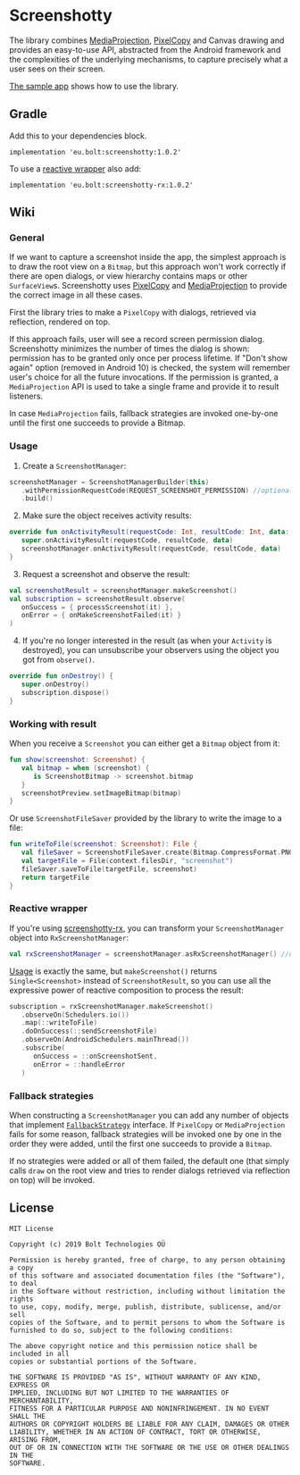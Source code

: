 # Screenshotty

The library combines [MediaProjection](https://developer.android.com/reference/android/media/projection/MediaProjection), [PixelCopy](https://developer.android.com/reference/android/view/PixelCopy) and Canvas drawing and provides an easy-to-use API, abstracted from the Android framework and the complexities of the underlying mechanisms, to capture precisely what a user sees on their screen.

[The sample app](https://github.com/bolteu/screenshotty/blob/master/sample/src/main/java/eu/bolt/screenshotty/sample/MainActivity.kt) shows how to use the library.

## Gradle
Add this to your dependencies block.
```
implementation 'eu.bolt:screenshotty:1.0.2'
```

To use a [reactive wrapper](https://github.com/bolteu/screenshotty/new/master?readme=1#reactive-wrapper) also add:
```
implementation 'eu.bolt:screenshotty-rx:1.0.2'
```

## Wiki

### General
If we want to capture a screenshot inside the app, the simplest approach is to draw the root view on a `Bitmap`, but
this approach won't work correctly if there are open dialogs, or view hierarchy contains maps or other `SurfaceView`s.
Screenshotty uses [PixelCopy](https://developer.android.com/reference/android/view/PixelCopy) and [MediaProjection](https://developer.android.com/reference/android/media/projection/MediaProjection) to
provide the correct image in all these cases.

First the library tries to make a `PixelCopy` with dialogs, retrieved via reflection, rendered on top.

If this approach fails, user will see a record screen permission dialog. Screenshotty minimizes the number of times the dialog is shown: permission has to be granted only once per process lifetime. If "Don't show again" option (removed in Android 10) is checked, the system will remember user's choice for all the future invocations. If the permission is granted, a `MediaProjection` API is used to take a single frame and provide it to result listeners.

In case `MediaProjection` fails, fallback strategies are invoked one-by-one until the first one succeeds to provide a Bitmap.

### Usage

1. Create a `ScreenshotManager`:

```kotlin
screenshotManager = ScreenshotManagerBuilder(this)
   .withPermissionRequestCode(REQUEST_SCREENSHOT_PERMISSION) //optional, 888 is the default
   .build()
```

2. Make sure the object receives activity results:

```kotlin
override fun onActivityResult(requestCode: Int, resultCode: Int, data: Intent?) {
   super.onActivityResult(requestCode, resultCode, data)
   screenshotManager.onActivityResult(requestCode, resultCode, data)
}
```
3. Request a screenshot and observe the result:

```kotlin
val screenshotResult = screenshotManager.makeScreenshot()
val subscription = screenshotResult.observe(
   onSuccess = { processScreenshot(it) },
   onError = { onMakeScreenshotFailed(it) }
)
```
4. If you're no longer interested in the result (as when your `Activity` is destroyed), you can unsubscribe your observers using the object you got from `observe()`.

```kotlin
override fun onDestroy() {
   super.onDestroy()
   subscription.dispose()
}
```

### Working with result

When you receive a `Screenshot` you can either get a `Bitmap` object from it:
```kotlin
fun show(screenshot: Screenshot) {
   val bitmap = when (screenshot) {
      is ScreenshotBitmap -> screenshot.bitmap
   }
   screenshotPreview.setImageBitmap(bitmap)
}
```
Or use `ScreenshotFileSaver` provided by the library to write the image to a file:
```kotlin
fun writeToFile(screenshot: Screenshot): File {
   val fileSaver = ScreenshotFileSaver.create(Bitmap.CompressFormat.PNG)
   val targetFile = File(context.filesDir, "screenshot")
   fileSaver.saveToFile(targetFile, screenshot)
   return targetFile
}
```

### Reactive wrapper

If you're using [screenshotty-rx](https://github.com/bolteu/screenshotty/new/master?readme=1#gradle), you can transform your `ScreenshotManager` object into `RxScreenshotManager`:
```kotlin
val rxScreenshotManager = screenshotManager.asRxScreenshotManager() //or RxScreenshotWrapper.wrap(screenshotManager)
```
[Usage](https://github.com/bolteu/screenshotty/new/master?readme=1#usage) is exactly the same, but `makeScreenshot()` returns `Single<Screenshot>` instead of `ScreenshotResult`, so you can use all the expressive power of reactive composition to process the result:
```kotlin
subscription = rxScreenshotManager.makeScreenshot()
   .observeOn(Schedulers.io())
   .map(::writeToFile)
   .doOnSuccess(::sendScreenshotFile)
   .observeOn(AndroidSchedulers.mainThread())
   .subscribe(
      onSuccess = ::onScreenshotSent,
      onError = ::handleError
   )
```

### Fallback strategies

When constructing a `ScreenshotManager` you can add any number of objects that implement [`FallbackStrategy`](https://github.com/bolteu/screenshotty/blob/master/screenshotty-lib/src/main/java/eu/bolt/screenshotty/FallbackStrategy.kt) interface. If `PixelCopy` or `MediaProjection` fails for some reason, fallback strategies will be invoked
one by one in the order they were added, until the first one succeeds to provide a `Bitmap`.

If no strategies were added or all of them failed, the default one (that simply calls `draw` on the root view and tries to render dialogs retrieved via reflection on top) will be invoked.

## License
```
MIT License

Copyright (c) 2019 Bolt Technologies OÜ

Permission is hereby granted, free of charge, to any person obtaining a copy
of this software and associated documentation files (the "Software"), to deal
in the Software without restriction, including without limitation the rights
to use, copy, modify, merge, publish, distribute, sublicense, and/or sell
copies of the Software, and to permit persons to whom the Software is
furnished to do so, subject to the following conditions:

The above copyright notice and this permission notice shall be included in all
copies or substantial portions of the Software.

THE SOFTWARE IS PROVIDED "AS IS", WITHOUT WARRANTY OF ANY KIND, EXPRESS OR
IMPLIED, INCLUDING BUT NOT LIMITED TO THE WARRANTIES OF MERCHANTABILITY,
FITNESS FOR A PARTICULAR PURPOSE AND NONINFRINGEMENT. IN NO EVENT SHALL THE
AUTHORS OR COPYRIGHT HOLDERS BE LIABLE FOR ANY CLAIM, DAMAGES OR OTHER
LIABILITY, WHETHER IN AN ACTION OF CONTRACT, TORT OR OTHERWISE, ARISING FROM,
OUT OF OR IN CONNECTION WITH THE SOFTWARE OR THE USE OR OTHER DEALINGS IN THE
SOFTWARE.
```